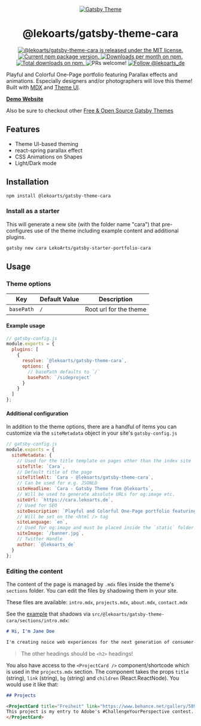<p align="center">
  <a href="https://themes.lekoarts.de">
    <img alt="Gatsby Theme" src="https://img.lekoarts.de/gatsby/gatsby-themes-illustration.png" />
  </a>
</p>
<h1 align="center">
  @lekoarts/gatsby-theme-cara
</h1>

<p align="center">
  <a href="https://github.com/LekoArts/gatsby-themes/blob/master/LICENSE">
    <img src="https://img.shields.io/badge/license-MIT-blue.svg" alt="@lekoarts/gatsby-theme-cara is released under the MIT license." />
  </a>
  <a href="https://www.npmjs.org/package/@lekoarts/gatsby-theme-cara">
    <img src="https://img.shields.io/npm/v/@lekoarts/gatsby-theme-cara.svg" alt="Current npm package version." />
  </a>
  <a href="https://npmcharts.com/compare/@lekoarts/gatsby-theme-cara?minimal=true">
    <img src="https://img.shields.io/npm/dm/@lekoarts/gatsby-theme-cara.svg" alt="Downloads per month on npm." />
  </a>
  <a href="https://npmcharts.com/compare/@lekoarts/gatsby-theme-cara?minimal=true">
    <img src="https://img.shields.io/npm/dt/@lekoarts/gatsby-theme-cara.svg" alt="Total downloads on npm." />
  </a>
  <img src="https://img.shields.io/badge/PRs-welcome-brightgreen.svg" alt="PRs welcome!" />
  <a href="https://twitter.com/intent/follow?screen_name=lekoarts_de">
      <img src="https://img.shields.io/twitter/follow/lekoarts_de.svg?label=Follow%20@lekoarts_de" alt="Follow @lekoarts_de" />
    </a>
</p>

Playful and Colorful One-Page portfolio featuring Parallax effects and animations. Especially designers and/or photographers will love this theme! Built with [MDX](https://mdxjs.com/) and [Theme UI](https://theme-ui.com/).

[**Demo Website**](https://cara.lekoarts.de)

Also be sure to checkout other [Free & Open Source Gatsby Themes](https://themes.lekoarts.de)

## Features

- Theme UI-based theming
- react-spring parallax effect
- CSS Animations on Shapes
- Light/Dark mode

## Installation

```sh
npm install @lekoarts/gatsby-theme-cara
```

### Install as a starter

This will generate a new site (with the folder name "cara") that pre-configures use of the theme including example content and additional plugins.

```sh
gatsby new cara LekoArts/gatsby-starter-portfolio-cara
```

## Usage

### Theme options

| Key        | Default Value | Description            |
| ---------- | ------------- | ---------------------- |
| `basePath` | `/`           | Root url for the theme |

#### Example usage

```js
// gatsby-config.js
module.exports = {
  plugins: [
    {
      resolve: `@lekoarts/gatsby-theme-cara`,
      options: {
        // basePath defaults to `/`
        basePath: `/sideproject`
      }
    }
  ]
};
```

#### Additional configuration

In addition to the theme options, there are a handful of items you can customize via the `siteMetadata` object in your site's `gatsby-config.js`

```js
// gatsby-config.js
module.exports = {
  siteMetadata: {
    // Used for the title template on pages other than the index site
    siteTitle: `Cara`,
    // Default title of the page
    siteTitleAlt: `Cara - @lekoarts/gatsby-theme-cara`,
    // Can be used for e.g. JSONLD
    siteHeadline: `Cara - Gatsby Theme from @lekoarts`,
    // Will be used to generate absolute URLs for og:image etc.
    siteUrl: `https://cara.lekoarts.de`,
    // Used for SEO
    siteDescription: `Playful and Colorful One-Page portfolio featuring Parallax effects and animations`,
    // Will be set on the <html /> tag
    siteLanguage: `en`,
    // Used for og:image and must be placed inside the `static` folder
    siteImage: `/banner.jpg`,
    // Twitter Handle
    author: `@lekoarts_de`
  }
};
```

### Editing the content

The content of the page is managed by `.mdx` files inside the theme's `sections` folder. You can edit the files by shadowing them in your site.

These files are available: `intro.mdx`, `projects.mdx`, `about.mdx`, `contact.mdx`

See the [example](https://github.com/LekoArts/gatsby-themes/tree/master/examples/cara/src/@lekoarts/gatsby-theme-cara/sections) that shadows via `src/@lekoarts/gatsby-theme-cara/sections/intro.mdx`:

```md
# Hi, I'm Jane Doe

I'm creating noice web experiences for the next generation of consumer-facing companies
```

> The other headings should be `<h2>` headings!

You also have access to the `<ProjectCard />` component/shortcode which is used in the `projects.mdx` section. The component takes the props `title` (string), `link` (string), `bg` (string) and `children` (React.ReactNode). You would use it like that:

```md
## Projects

<ProjectCard title="Freiheit" link="https://www.behance.net/gallery/58937147/Freiheit" bg="linear-gradient(to right, #D4145A 0%, #FBB03B 100%)">
This project is my entry to Adobe's #ChallengeYourPerspective contest.
</ProjectCard>
```
